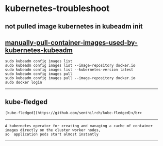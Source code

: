 # kubernetes-troubleshoot

  ## not pulled image kubernetes in kubeadm init 
 [manually-pull-container-images-used-by-kubernetes-kubeadm](https://computingforgeeks.com/manually-pull-container-images-used-by-kubernetes-kubeadm) </br>
 ---
    sudo kubeadm config images list
    sudo kubeadm config images list --image-repository docker.io
    sudo kubeadm config images list --kubernetes-version latest
    sudo kubeadm config images pull
    sudo kubeadm config images pull --image-repository docker.io
    sudo docker login
  ---

  
  ## kube-fledged
    [kube-fledged](https://github.com/senthilrch/kube-fledged)</br>
---
    A kubernetes operator for creating and managing a cache of container images directly on the cluster worker nodes,
    so  application pods start almost instantly
---
